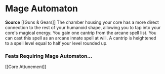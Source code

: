 ﻿---
id: '185'
name: Mage Automaton
rarity: Common
source: '[[DATABASE/source/Guns & Gears|Guns & Gears]]'
trait: null
type: Heritage

---
# Mage Automaton

**Source** [[Guns & Gears]]
The chamber housing your core has a more direct connection to the rest of your humanoid shape, allowing you to tap into your core's magical energy. You gain one cantrip from the arcane spell list. You can cast this spell as an arcane innate spell at will. A cantrip is heightened to a spell level equal to half your level rounded up.

### Feats Requiring Mage Automaton...

[[Core Attunement]]
